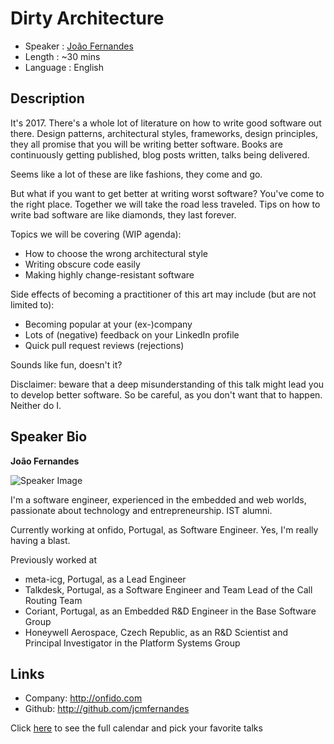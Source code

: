 Dirty Architecture
========================

* Speaker   : [João Fernandes](https://pixels.camp/jcmfernandes)
* Length    : ~30 mins
* Language  : English

Description
-----------

It's 2017. There's a whole lot of literature on how to write good software out there. Design patterns, architectural styles, frameworks, design principles, they all promise that you will be writing better software. Books are continuously getting published, blog posts written, talks being delivered.

Seems like a lot of these are like fashions, they come and go.

But what if you want to get better at writing worst software? You've come to the right place. Together we will take the road less traveled. Tips on how to write bad software are like diamonds, they last forever.

Topics we will be covering (WIP agenda):

* How to choose the wrong architectural style
* Writing obscure code easily
* Making highly change-resistant software

Side effects of becoming a practitioner of this art may include (but are not limited to):

* Becoming popular at your (ex-)company
* Lots of (negative) feedback on your LinkedIn profile
* Quick pull request reviews (rejections)

Sounds like fun, doesn't it?

Disclaimer: beware that a deep misunderstanding of this talk might lead you to develop better software. So be careful, as you don't want that to happen. Neither do I.

Speaker Bio
-----------

**João Fernandes**

![Speaker Image](https://avatars3.githubusercontent.com/u/1144866?v=4&s=460)

I'm a software engineer, experienced in the embedded and web worlds, passionate about technology and entrepreneurship. IST alumni.

Currently working at onfido, Portugal, as Software Engineer. Yes, I'm really having a blast.

Previously worked at

- meta-icg, Portugal, as a Lead Engineer
- Talkdesk, Portugal, as a Software Engineer and Team Lead of the Call Routing Team
- Coriant, Portugal, as an Embedded R&D Engineer in the Base Software Group
- Honeywell Aerospace, Czech Republic, as an R&D Scientist and Principal Investigator in the Platform Systems Group

Links
-----

* Company: http://onfido.com
* Github: http://github.com/jcmfernandes

Click [here][1] to see the full calendar and pick your favorite talks

[1]: https://pixels.camp/schedule/
